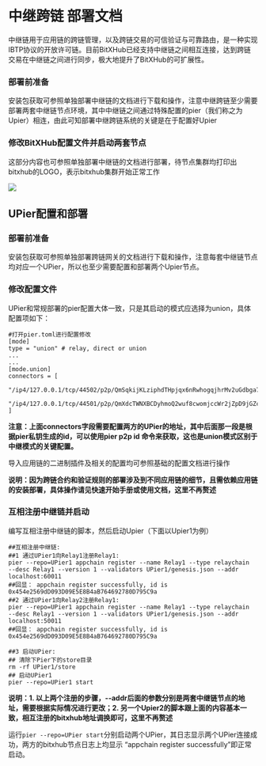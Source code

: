 # 中继跨链 部署文档

中继链用于应用链的跨链管理，以及跨链交易的可信验证与可靠路由，是一种实现IBTP协议的开放许可链。目前BitXHub已经支持中继链之间相互连接，达到跨链交易在中继链之间进行同步，极大地提升了BitXHub的可扩展性。

### 部署前准备

安装包获取可参照单独部署中继链的文档进行下载和操作，注意中继跨链至少需要部署两套中继链节点环境，其中中继链之间通过特殊配置的pier（我们称之为Upier）相连，由此可知部署中继跨链系统的关键是在于配置好Upier

### 修改BitXHub配置文件并启动两套节点

这部分内容也可参照单独部署中继链的文档进行部署，待节点集群均打印出bitxhub的LOGO，表示bitxhub集群开始正常工作

![](../assets/bitxhub.png)



## UPier配置和部署										

### 部署前准备

安装包获取可参照单独部署跨链网关的文档进行下载和操作，注意每套中继链节点均对应一个UPier，所以也至少需要配置和部署两个Upier节点。

### 修改配置文件

UPier和常规部署的pier配置大体一致，只是其启动的模式应选择为union，具体配置项如下：

```shell
#打开pier.toml进行配置修改
[mode]
type = "union" # relay, direct or union
...
...
[mode.union]
connectors = [
    "/ip4/127.0.0.1/tcp/44502/p2p/QmSqkijKLziphdTHpjqx6nRwhogqjhrMv2uGdbga7SqmdN",
    "/ip4/127.0.0.1/tcp/44501/p2p/QmXdcTWNXBCDyhmoQ2wuf8cwomjccWr2jZpD9jGZcwj8YY"
]
```

**注意：上面connectors字段需要配置两方的UPier的地址，其中后面那一段是根据pier私钥生成的id，可以使用pier p2p id 命令来获取，这也是union模式区别于中继模式的关键配置。**

导入应用链的二进制插件及相关的配置均可参照基础的配置文档进行操作

**说明：因为跨链合约和验证规则的部署涉及到不同应用链的细节，且需依赖应用链的安装部署，具体操作请见快速开始手册或使用文档，这里不再赘述**

### 互相注册中继链并启动

编写互相注册中继链的脚本，然后启动Upier（下面以Upier1为例）

```
##互相注册中继链:
##1 通过UPier1向Relay1注册Relay1:
pier --repo=UPier1 appchain register --name Relay1 --type relaychain  --desc Relay1 --version 1 --validators UPier1/genesis.json --addr localhost:60011
##回显： appchain register successfully, id is 0x454e2569dD093D09E5E8B4aB764692780D795C9a
##2 通过UPier1向Relay2注册Relay1:
pier --repo=UPier1 appchain register --name Relay1 --type relaychain  --desc Relay1 --version 1 --validators UPier1/genesis.json --addr localhost:50011
##回显： appchain register successfully, id is 0x454e2569dD093D09E5E8B4aB764692780D795C9a

##3 启动UPier:
## 清除下Pier下的store目录
rm -rf UPier1/store
## 启动UPier1
pier --repo=UPier1 start
```

**说明：1. 以上两个注册的步骤，--addr后面的参数分别是两套中继链节点的地址，需要根据实际情况进行更改；2. 另一个Upier2的脚本跟上面的内容基本一致，相互注册的bitxhub地址调换即可，这里不再赘述**

运行`pier --repo=UPier start`分别启动两个UPier，其日志显示两个UPier连接成功，两方的bitxhub节点日志上均显示 “appchain register successfully”即正常启动。



